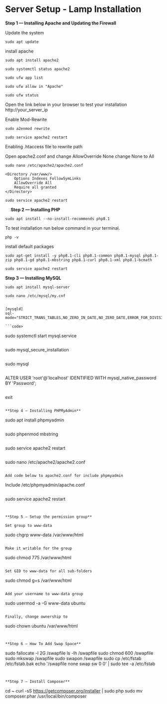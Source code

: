 # Server Setup -  Lamp Installation

**Step 1 — Installing Apache and Updating the Firewall**

Update the system

```
sudo apt update
```

install apache

```
sudo apt install apache2
```

```
sudo systemctl status apache2
```

```
sudo ufw app list
```

```
sudo ufw allow in "Apache"
```

```
sudo ufw status
```

Open the link below in your browser to test your installation
http://your_server_ip

Enable Mod-Rewrite

```
sudo a2enmod rewrite
```

```
sudo service apache2 restart
```

Enabling .htaccess file to rewrite path

Open apache2.conf and change AllowOverride None change None to All

```
sudo nano /etc/apache2/apache2.conf
```

```
<Directory /var/www/>
    Options Indexes FollowSymLinks
    AllowOverride All
    Require all granted
</Directory>
```

```
sudo service apache2 restart
```


 
**Step 2 — Installing PHP**

```
sudo apt install --no-install-recommends php8.1
```

To test installation run below command in your terminal.

```
php -v
```

install default packages

```
sudo apt-get install -y php8.1-cli php8.1-common php8.1-mysql php8.1-zip php8.1-gd php8.1-mbstring php8.1-curl php8.1-xml php8.1-bcmath
```

```
sudo service apache2 restart
```


**Step 3 — Installing MySQL**

```
sudo apt install mysql-server
```

```
sudo nano /etc/mysql/my.cnf
```

```

[mysqld]
sql-mode="STRICT_TRANS_TABLES,NO_ZERO_IN_DATE,NO_ZERO_DATE,ERROR_FOR_DIVISION_BY_ZERO,NO_ENGINE_SUBSTITUTION"

```code>

```
sudo systemctl start mysql.service
```

```
sudo mysql_secure_installation
``` 

```
sudo mysql
```

```
ALTER USER 'root'@'localhost' IDENTIFIED WITH mysql_native_password BY 'Password';
```

```
exit
```

**Step 4 — Installing PHPMyAdmin**

```
sudo apt install phpmyadmin
```

```
sudo phpenmod mbstring
```

```
sudo service apache2 restart
```

```
sudo nano /etc/apache2/apache2.conf
```

Add code below to apache2.conf for include phpmyadmin

```
Include /etc/phpmyadmin/apache.conf
```

```
sudo service apache2 restart
```


**Step 5 — Setup the permission group**

Set group to www-data

```
sudo chgrp www-data /var/www/html
```

Make it writable for the group

```
sudo chmod 775 /var/www/html
```

Set GID to www-data for all sub-folders

```
sudo chmod g+s /var/www/html
```

Add your username to www-data group

```
sudo usermod -a -G www-data ubuntu
```

Finally, change ownership to 

```
sudo chown ubuntu /var/www/html
```


**Step 6 — How To Add Swap Space**

```

sudo fallocate -l 2G /swapfile
ls -lh /swapfile
sudo chmod 600 /swapfile
sudo mkswap /swapfile
sudo swapon /swapfile
sudo cp /etc/fstab /etc/fstab.bak
echo '/swapfile none swap sw 0 0' | sudo tee -a /etc/fstab

```


**Step 7 — Install Composer**

```
cd ~
curl -sS https://getcomposer.org/installer | sudo php
sudo mv composer.phar /usr/local/bin/composer
```
